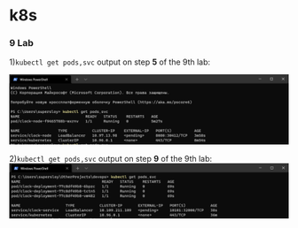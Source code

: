 # k8s

### 9 Lab

1)`kubectl get pods,svc` output on step **5** of the 9th lab:

![1](./screenshots/1.png)

2)`kubectl get pods,svc` output on step **9** of the 9th lab:
![2](./screenshots/2.png)